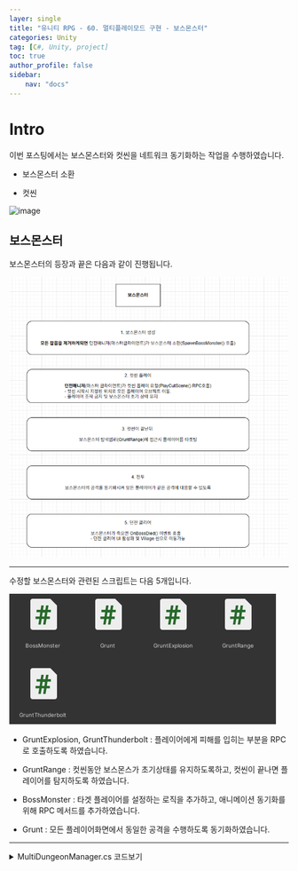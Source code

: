```yaml
---
layer: single
title: "유니티 RPG - 60. 멀티플레이모드 구현 - 보스몬스터"
categories: Unity
tag: [C#, Unity, project]
toc: true
author_profile: false
sidebar: 
    nav: "docs"
---
```



# Intro

이번 포스팅에서는 보스몬스터와 컷씬을 네트워크 동기화하는 작업을 수행하였습니다.

- 보스몬스터 소환

- 컷씬

![image](/images/2025/2025-07-20/capture_1.gif)


## 보스몬스터

보스몬스터의 등장과 끝은 다음과 같이 진행됩니다.

![image](/images/2025/2025-07-20/capture_3.PNG)

---

수정할 보스몬스터와 관련된 스크립트는 다음 5개입니다.

![image](/images/2025/2025-07-20/capture_2.PNG)

- GruntExplosion, GruntThunderbolt : 플레이어에게 피해를 입히는 부분을 RPC로 호출하도록 하였습니다.

- GruntRange : 컷씬동안 보스몬스가 초기상태를 유지하도록하고, 컷씬이 끝나면 플레이어를 탐지하도록 하였습니다.

- BossMonster : 타겟 플레이어를 설정하는 로직을 추가하고, 애니메이션 동기화를위해 RPC 메서드를 추가하였습니다.

- Grunt : 모든 플레이어화면에서 동일한 공격을 수행하도록 동기화하였습니다.


---

<details>
<summary> MultiDungeonManager.cs 코드보기 </summary>
<pre><code class="language-csharp">
// MultiDungeonManager.cs
public class MultiDungeonManager : MonoBehaviourPunCallbacks
{
    [SerializeField] private Transform[] playerSpawnPositions;              // 플레이어 스폰위치
    [SerializeField] private Transform[] monsterSpawnPositions;             // 몬스터 스폰위치
    [SerializeField] private Transform bossSpawnPosition;                   // 보스몬스터 스폰위치
    [SerializeField] private GameObject cutSceneObj;                        // 컷씬 카메라 오브젝트
    [SerializeField] private TimelineAsset[] timelineAsset;                 // 타임라인 에셋

    public int currentMonsterCount = -1;                    // 현재 몬스터 수(기본 -1)
    private GameObject boss;                                // 보스몬스터 오브젝트
    private PlayableDirector pd;                            

    private bool bossSpawned = false;                       // 보스 등장여부

    private static MultiDungeonManager instance;
    public static MultiDungeonManager Instance => instance;
    

    private void Awake()
    {
        if (instance != null && instance != this)
        {
            Destroy(gameObject);
            return;
        }

        instance = this;
        DontDestroyOnLoad(gameObject);
    }

    private void Start()
    {
        SpawnPlayer();
        SpawnMonster();
        Init();
    }

    private void Update()
    {
        if(currentMonsterCount == 0 && PhotonNetwork.IsMasterClient && !bossSpawned)
        {
            SpawnBossMonster();
        }
    }

    // 플레이어 오브젝트 생성
    private void SpawnPlayer()
    {
        var localPlayerIndex = PhotonNetwork.LocalPlayer.ActorNumber - 1;                    // 플레이어 넘버
        var spawnPosition = playerSpawnPositions[localPlayerIndex];                          // 플레이어 위치 설정

        PhotonNetwork.Instantiate("Player/MultiPlayer", spawnPosition.position, spawnPosition.rotation); 
    }

    // 초기화
    private void Init()
    {
        // 데이터 리프레쉬
        GameManager.Instance.FindPlayerObject();
        GameManager.Instance.FindCameraObject();
        DataManager.Instance.LoadPlayerData();
        EquipmentUI.Instance.LoadEquipmentSlotData();

        pd = GetComponent<PlayableDirector>();
        pd.played += OnCutSceneStarted;
        pd.stopped += OnCutSceneEnded;
    }

    // 몬스터 생성
    private void SpawnMonster()
    {
        // 마스터 클라이언트만 
        if (!PhotonNetwork.IsMasterClient) return;

        // 몬스터 소환
        for(int i = 0;i<monsterSpawnPositions.Length;i++)
        {
            PhotonNetwork.Instantiate("Monsters/TurtleShell_Multi",
                monsterSpawnPositions[i].position, monsterSpawnPositions[i].rotation);

            currentMonsterCount = i + 1;
        }
    }

    // 보스몬스터 생성
    private void SpawnBossMonster()
    {
        // 마스터 클라이언트만 
        if (!PhotonNetwork.IsMasterClient) return;

        bossSpawned = true;

        // 보스몬스터 소환
        boss = PhotonNetwork.Instantiate("Monsters/Boss_Grunt_Multi", bossSpawnPosition.position, bossSpawnPosition.rotation);

        // 죽음 이벤트 등록
        boss.GetComponent<BossMonster>().OnBossDied += OnBossDied;

        // 컷씬 플레이
        photonView.RPC(nameof(PlayCutScene), RpcTarget.All);
    }

    // 보스 죽음 이벤트
    private void OnBossDied()
    {

    }

    // 던전 클리어
    private IEnumerator DungeonClear()
    {
        yield return null;
    }

    [PunRPC]
    public void PlayCutScene()
    {
        cutSceneObj.gameObject.SetActive(false);
        pd.Play(timelineAsset[0]);
    }

    // 컷씬 시작
    public void OnCutSceneStarted(PlayableDirector director)
    {
        GameManager.Instance.player.isCutscenePlaying = true;

        GameManager.Instance.player.transform.position = playerSpawnPositions[PhotonNetwork.LocalPlayer.ActorNumber - 1].position;
        GameManager.Instance.player.transform.LookAt(bossSpawnPosition);
    }

    // 컷씬 끝
    public void OnCutSceneEnded(PlayableDirector director)
    {
        GameManager.Instance.player.isCutscenePlaying = false;
    }
}

</code></pre>
</details>

